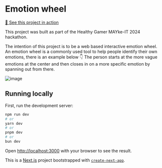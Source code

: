 # Emotion wheel
[🔗 See this project in action](https://emotion-wheel.vercel.app/)

This project was built as part of the Healthy Gamer MAYke-IT 2024 hackathon.

The intention of this project is to be a web based interactive emotion wheel. An emotion wheel is a commonly used tool to help people identify their own emotions, there is an example below 👇
The person starts at the more vague emotions at the center and then closes in on a more specific emotion by spanning out from there.

![image](https://github.com/StevenVanBlerk/emotion-wheel/assets/82337557/e2096376-3c3f-46c3-9e8b-56a49f4f7b94)


## Running locally
First, run the development server:

```bash
npm run dev
# or
yarn dev
# or
pnpm dev
# or
bun dev
```

Open [http://localhost:3000](http://localhost:3000) with your browser to see the result.

This is a [Next.js](https://nextjs.org/) project bootstrapped with [`create-next-app`](https://github.com/vercel/next.js/tree/canary/packages/create-next-app).
